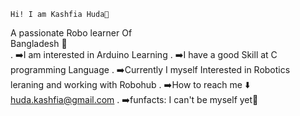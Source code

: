     Hi! I am Kashfia Huda🤖
A passionate Robo learner Of   
Bangladesh 	💫	
 . ➡️I am interested in Arduino Learning 
 . ➡️I have a good  Skill at C programming Language 
 . ➡️Currently I myself Interested in Robotics leraning and working with Robohub 
.  ➡️How to reach me ⬇️ 
huda.kashfia@gmail.com 
.  ➡️funfacts: I can't be myself yet🫥



